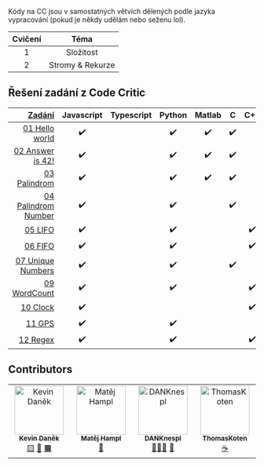 Kódy na CC jsou v samostatných větvích dělených podle jazyka vypracování (pokud
je někdy udělám nebo seženu lol).

| Cvičení |       Téma       |
| :-----: | :--------------: |
|    1    |    Složitost     |
|    2    | Stromy & Rekurze |

## Řešení zadání z Code Critic

| [Zadání](Zadání/) | Javascript | Typescript | Python | Matlab | C | C++ | Rust | C# | Java| Ruby |
| -----: | :--------: | :--------: | :----: | :----: | :---: | :--: | :--:| :--: | :--: | :--: |
| [01 Hello world](Zadání/01%20Hello%20World.md)|✔️||✔️|✔️|✔️||✔️|||
| [02 Answer is 42!](Zadání/02%20Answer%20is%2042.md)|✔️||✔️|✔️|✔️||✔️
| [03 Palindrom](Zadání/03%20Palindrom.md)|✔️||✔️|✔️|✔️||✔️
| [04 Palindrom Number](Zadání/04%20Palindrom%20Number.md.md)|✔️||✔️||✔️|
| [05 LIFO](Zadání/05%20LIFO.md)|✔️||✔️|||✔️
| [06 FIFO](Zadání/06%20FIFO.md)|✔️||✔️|||✔️
| [07 Unique Numbers](Zadání/07%20Unique%20Numbers.md)|✔️||✔️||✔️|
| [09 WordCount](Zadání/09%20WordCount.md)|✔️||✔️|||✔️
| [10 Clock](Zadání/10%20Clock.md)|✔️|||||✔️
| [11 GPS](Zadání/11%20GPS.md)|✔️||✔️|||
| [12 Regex](Zadání/12%20Regex.md)|✔️||✔️|||✔️


## Contributors

<!-- ALL-CONTRIBUTORS-LIST:START - Do not remove or modify this section -->
<!-- prettier-ignore-start -->
<!-- markdownlint-disable -->
<table>
  <tbody>
    <tr>
      <td align="center" valign="top" width="14.28%"><a href="http://bahamut731lp.github.io"><img src="https://avatars.githubusercontent.com/u/27443880?v=4?s=100" width="100px;" alt="Kevin Daněk"/><br /><sub><b>Kevin Daněk</b></sub></a><br /><a href=""Javascript")," title="Javascript">🟨</a> <a href=""Rust")," title="Rust">🦀</a> <a href=""Matlab")," title="Matlab">🟧</a></td>
      <td align="center" valign="top" width="14.28%"><a href="https://github.com/matejhampl"><img src="https://avatars.githubusercontent.com/u/91940093?v=4?s=100" width="100px;" alt="Matěj Hampl"/><br /><sub><b>Matěj Hampl</b></sub></a><br /><a href=""Python")," title="Python">🐍</a></td>
      <td align="center" valign="top" width="14.28%"><a href="https://github.com/DANKnespl"><img src="https://avatars.githubusercontent.com/u/100779974?v=4?s=100" width="100px;" alt="DANKnespl"/><br /><sub><b>DANKnespl</b></sub></a><br /><a href=""C++")," title="C++">🌊➕➕</a> <a href=""CLang")," title="CLang">🌊</a></td>
      <td align="center" valign="top" width="14.28%"><a href="https://github.com/ThomasKoten"><img src="https://avatars.githubusercontent.com/u/92688427?v=4?s=100" width="100px;" alt="ThomasKoten"/><br /><sub><b>ThomasKoten</b></sub></a><br /><a href=""Java")," title="Java">☕</a></td>
    </tr>
  </tbody>
</table>

<!-- markdownlint-restore -->
<!-- prettier-ignore-end -->

<!-- ALL-CONTRIBUTORS-LIST:END -->
